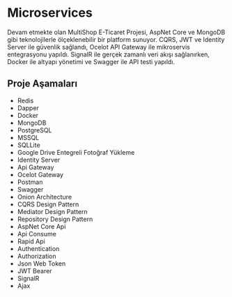 # Microservices
Devam etmekte olan MultiShop E-Ticaret Projesi, AspNet Core ve MongoDB gibi teknolojilerle ölçeklenebilir bir platform sunuyor. CQRS, JWT ve Identity Server ile güvenlik sağlandı, Ocelot API Gateway ile mikroservis entegrasyonu yapıldı. SignalR ile gerçek zamanlı veri akışı sağlanırken, Docker ile altyapı yönetimi ve Swagger ile API testi yapıldı. 

## Proje Aşamaları
* Redis
* Dapper
* Docker
* MongoDB
* PostgreSQL
* MSSQL
* SQLLite
* Google Drive Entegreli Fotoğraf Yükleme
* Identity Server
* Api Gateway
* Ocelot Gateway
* Postman
* Swagger
* Onion Architecture
* CQRS Design Pattern
* Mediator Design Pattern
* Repository Design Pattern
* AspNet Core Api
* Api Consume
* Rapid Api
* Authentication
* Authorization
* Json Web Token
* JWT Bearer
* SignalR
* Ajax
